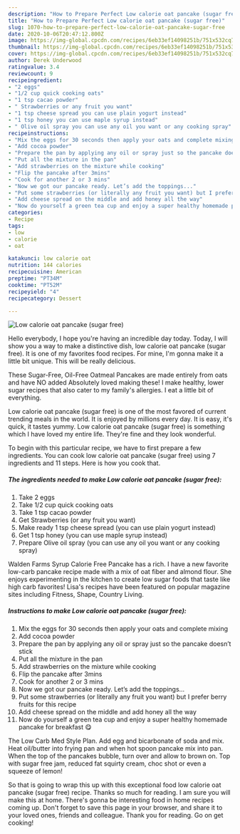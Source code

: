 ```yaml
---
description: "How to Prepare Perfect Low calorie oat pancake (sugar free)"
title: "How to Prepare Perfect Low calorie oat pancake (sugar free)"
slug: 1070-how-to-prepare-perfect-low-calorie-oat-pancake-sugar-free
date: 2020-10-06T20:47:12.800Z
image: https://img-global.cpcdn.com/recipes/6eb33ef14098251b/751x532cq70/low-calorie-oat-pancake-sugar-free-recipe-main-photo.jpg
thumbnail: https://img-global.cpcdn.com/recipes/6eb33ef14098251b/751x532cq70/low-calorie-oat-pancake-sugar-free-recipe-main-photo.jpg
cover: https://img-global.cpcdn.com/recipes/6eb33ef14098251b/751x532cq70/low-calorie-oat-pancake-sugar-free-recipe-main-photo.jpg
author: Derek Underwood
ratingvalue: 3.4
reviewcount: 9
recipeingredient:
- "2 eggs"
- "1/2 cup quick cooking oats"
- "1 tsp cacao powder"
- " Strawberries or any fruit you want"
- "1 tsp cheese spread you can use plain yogurt instead"
- "1 tsp honey you can use maple syrup instead"
- " Olive oil spray you can use any oil you want or any cooking spray"
recipeinstructions:
- "Mix the eggs for 30 seconds then apply your oats and complete mixing"
- "Add cocoa powder"
- "Prepare the pan by applying any oil or spray just so the pancake doesn’t stick"
- "Put all the mixture in the pan"
- "Add strawberries on the mixture while cooking"
- "Flip the pancake after 3mins"
- "Cook for another 2 or 3 mins"
- "Now we got our pancake ready. Let’s add the toppings..."
- "Put some strawberries (or literally any fruit you want) but I prefer berry fruits for this recipe"
- "Add cheese spread on the middle and add honey all the way"
- "Now do yourself a green tea cup and enjoy a super healthy homemade pancake for breakfast 😋"
categories:
- Recipe
tags:
- low
- calorie
- oat

katakunci: low calorie oat 
nutrition: 144 calories
recipecuisine: American
preptime: "PT34M"
cooktime: "PT52M"
recipeyield: "4"
recipecategory: Dessert

---
```



![Low calorie oat pancake (sugar free)](https://img-global.cpcdn.com/recipes/6eb33ef14098251b/751x532cq70/low-calorie-oat-pancake-sugar-free-recipe-main-photo.jpg)

Hello everybody, I hope you're having an incredible day today. Today, I will show you a way to make a distinctive dish, low calorie oat pancake (sugar free). It is one of my favorites food recipes. For mine, I'm gonna make it a little bit unique. This will be really delicious.

These Sugar-Free, Oil-Free Oatmeal Pancakes are made entirely from oats and have NO added Absolutely loved making these! I make healthy, lower sugar recipes that also cater to my family&#39;s allergies. I eat a little bit of everything.

Low calorie oat pancake (sugar free) is one of the most favored of current trending meals in the world. It is enjoyed by millions every day. It is easy, it's quick, it tastes yummy. Low calorie oat pancake (sugar free) is something which I have loved my entire life. They're fine and they look wonderful.


To begin with this particular recipe, we have to first prepare a few ingredients. You can cook low calorie oat pancake (sugar free) using 7 ingredients and 11 steps. Here is how you cook that.

<!--inarticleads1-->

##### The ingredients needed to make Low calorie oat pancake (sugar free):

1. Take 2 eggs
1. Take 1/2 cup quick cooking oats
1. Take 1 tsp cacao powder
1. Get  Strawberries (or any fruit you want)
1. Make ready 1 tsp cheese spread (you can use plain yogurt instead)
1. Get 1 tsp honey (you can use maple syrup instead)
1. Prepare  Olive oil spray (you can use any oil you want or any cooking spray)


Walden Farms Syrup Calorie Free Pancake has a rich. I have a new favorite low-carb pancake recipe made with a mix of oat fiber and almond flour. She enjoys experimenting in the kitchen to create low sugar foods that taste like high carb favorites! Lisa&#39;s recipes have been featured on popular magazine sites including Fitness, Shape, Country Living. 

<!--inarticleads2-->

##### Instructions to make Low calorie oat pancake (sugar free):

1. Mix the eggs for 30 seconds then apply your oats and complete mixing
1. Add cocoa powder
1. Prepare the pan by applying any oil or spray just so the pancake doesn’t stick
1. Put all the mixture in the pan
1. Add strawberries on the mixture while cooking
1. Flip the pancake after 3mins
1. Cook for another 2 or 3 mins
1. Now we got our pancake ready. Let’s add the toppings...
1. Put some strawberries (or literally any fruit you want) but I prefer berry fruits for this recipe
1. Add cheese spread on the middle and add honey all the way
1. Now do yourself a green tea cup and enjoy a super healthy homemade pancake for breakfast 😋


The Low Carb Med Style Plan. Add egg and bicarbonate of soda and mix. Heat oil/butter into frying pan and when hot spoon pancake mix into pan. When the top of the pancakes bubble, turn over and allow to brown on. Top with sugar free jam, reduced fat squirty cream, choc shot or even a squeeze of lemon! 

So that is going to wrap this up with this exceptional food low calorie oat pancake (sugar free) recipe. Thanks so much for reading. I am sure you will make this at home. There's gonna be interesting food in home recipes coming up. Don't forget to save this page in your browser, and share it to your loved ones, friends and colleague. Thank you for reading. Go on get cooking!
